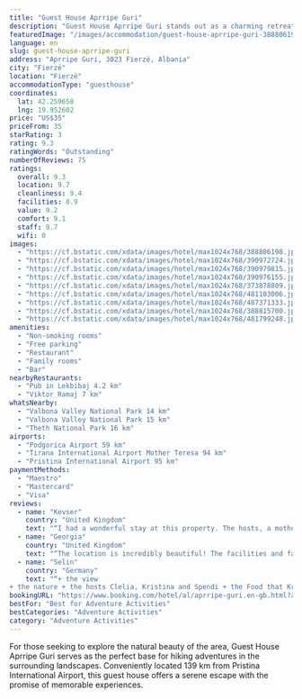 ```yaml
---
title: "Guest House Aprripe Guri"
description: "Guest House Aprripe Guri stands out as a charming retreat in Fierzë, offering a unique blend of comfort and adventure."
featuredImage: "/images/accommodation/guest-house-aprripe-guri-388806198.jpg"
language: en
slug: guest-house-aprripe-guri
address: "Aprripe Guri, 3023 Fierzë, Albania"
city: "Fierzë"
location: "Fierzë"
accommodationType: "guesthouse"
coordinates:
  lat: 42.259658
  lng: 19.952602
price: "US$35"
priceFrom: 35
starRating: 3
rating: 9.3
ratingWords: "Outstanding"
numberOfReviews: 75
ratings:
  overall: 9.3
  location: 9.7
  cleanliness: 9.4
  facilities: 8.9
  value: 9.2
  comfort: 9.1
  staff: 9.7
  wifi: 0
images:
  - "https://cf.bstatic.com/xdata/images/hotel/max1024x768/388806198.jpg?k=b16f4ffc254673a9f871751ec7b4588bb2fa7756719aa8981d6fbf65bf832c05&o=&hp=1"
  - "https://cf.bstatic.com/xdata/images/hotel/max1024x768/390972724.jpg?k=e741edbd1a6131533f01ee48787e3111315517093a82fe8e4691dfa9403dc791&o=&hp=1"
  - "https://cf.bstatic.com/xdata/images/hotel/max1024x768/390979815.jpg?k=9191bef6d45d8edccaddcbffc966ba1980a83387b77851f533033eacdacbc5fb&o=&hp=1"
  - "https://cf.bstatic.com/xdata/images/hotel/max1024x768/390976155.jpg?k=e6968783799877a92db633f68767254198e044c5e51906afb4b88a5e23177ca5&o=&hp=1"
  - "https://cf.bstatic.com/xdata/images/hotel/max1024x768/373878809.jpg?k=e6586370af62ad53fab59be53f5d5914026d5989e9d34df45c96b8f99540a274&o=&hp=1"
  - "https://cf.bstatic.com/xdata/images/hotel/max1024x768/481103006.jpg?k=456505c31bb8b1d35d503b5c9b41fc64cc800687a1f9fcbdfff8ed9027071772&o=&hp=1"
  - "https://cf.bstatic.com/xdata/images/hotel/max1024x768/487371333.jpg?k=49fd8a1cb3454a74b9ee7159040e8ad05aae29ba10339ebe8bb266707339c8fb&o=&hp=1"
  - "https://cf.bstatic.com/xdata/images/hotel/max1024x768/388815700.jpg?k=b475e52f6e5c639d3dbc568d99b785fb8900c734986002f2d9d0813e6fa4fb37&o=&hp=1"
  - "https://cf.bstatic.com/xdata/images/hotel/max1024x768/481799248.jpg?k=304c8bec39f71facc91093989b5922017c243862af235b0a195a4dbb84148d7c&o=&hp=1"
amenities:
  - "Non-smoking rooms"
  - "Free parking"
  - "Restaurant"
  - "Family rooms"
  - "Bar"
nearbyRestaurants:
  - "Pub in Lekbibaj 4.2 km"
  - "Viktor Ramaj 7 km"
whatsNearby:
  - "Valbona Valley National Park 14 km"
  - "Valbona Valley National Park 15 km"
  - "Theth National Park 16 km"
airports:
  - "Podgorica Airport 59 km"
  - "Tirana International Airport Mother Teresa 94 km"
  - "Pristina International Airport 95 km"
paymentMethods:
  - "Maestro"
  - "Mastercard"
  - "Visa"
reviews:
  - name: "Kevser"
    country: "United Kingdom"
    text: "“I had a wonderful stay at this property. The hosts, a mother and daughter, were exceptionally kind and welcoming. They went out of their way to accommodate my dietary preferences, even preparing special fish dishes for me since I don't eat pork....”"
  - name: "Georgia"
    country: "United Kingdom"
    text: "“The location is incredibly beautiful! The facilities and family are also lovely. The food was delicious and home cooked for an affordable price!”"
  - name: "Selin"
    country: "Germany"
    text: "“+ the view
+ the nature + the hosts Clelia, Kristina and Spendi + the Food that Kristina cooked”"
bookingURL: "https://www.booking.com/hotel/al/aprripe-guri.en-gb.html?aid=8035640"
bestFor: "Best for Adventure Activities"
bestCategories: "Adventure Activities"
category: "Adventure Activities"
---
```


For those seeking to explore the natural beauty of the area, Guest House Aprripe Guri serves as the perfect base for hiking adventures in the surrounding landscapes. Conveniently located 139 km from Pristina International Airport, this guest house offers a serene escape with the promise of memorable experiences.